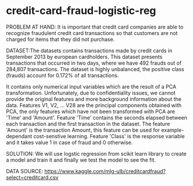 # credit-card-fraud-logistic-reg
PROBLEM AT HAND: It is important that credit card companies are able to recognize fraudulent credit card transactions so that customers are not charged for items that they did not purchase.

DATASET:The datasets contains transactions made by credit cards in September 2013 by european cardholders.
This dataset presents transactions that occurred in two days, where we have 492 frauds out of 284,807 transactions. The dataset is highly unbalanced, the positive class (frauds) account for 0.172% of all transactions.

It contains only numerical input variables which are the result of a PCA transformation. Unfortunately, due to confidentiality issues, we cannot provide the original features and more background information about the data. Features V1, V2, … V28 are the principal components obtained with PCA, the only features which have not been transformed with PCA are 'Time' and 'Amount'. Feature 'Time' contains the seconds elapsed between each transaction and the first transaction in the dataset. The feature 'Amount' is the transaction Amount, this feature can be used for example-dependant cost-senstive learning. Feature 'Class' is the response variable and it takes value 1 in case of fraud and 0 otherwise.

SOLUTION:  We will use logstic regression from scikit learn library to create a model and train it and finally we test the model to see the fit.

DATA SOURCE: https://www.kaggle.com/mlg-ulb/creditcardfraud?select=creditcard.csv
